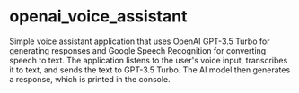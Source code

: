 # openai_voice_assistant
Simple voice assistant application that uses OpenAI GPT-3.5 Turbo for generating responses and Google Speech Recognition for converting speech to text. The application listens to the user's voice input, transcribes it to text, and sends the text to GPT-3.5 Turbo. The AI model then generates a response, which is printed in the console.
